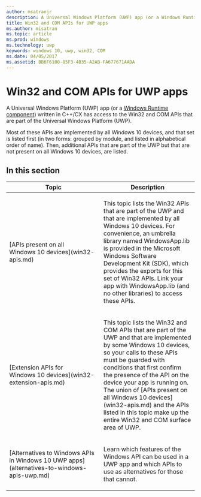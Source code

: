 ```yaml
---
author: msatranjr
description: A Universal Windows Platform (UWP) app (or a Windows Runtime component) written in C++/CX has access to the Win32 and COM APIs that are part of the Universal Windows Platform (UWP).
title: Win32 and COM APIs for UWP apps
ms.author: misatran
ms.topic: article
ms.prod: windows
ms.technology: uwp
keywords: windows 10, uwp, win32, COM
ms.date: 04/05/2017
ms.assetid: BB6F6100-85F3-4B35-A2AB-FA677671AADA
---
```


# Win32 and COM APIs for UWP apps
A Universal Windows Platform (UWP) app (or a [Windows Runtime component](https://docs.microsoft.com/en-us/windows/uwp/winrt-components/)) written in C++/CX has access to the Win32 and COM APIs that are part of the Universal Windows Platform (UWP).

Most of these APIs are implemented by all Windows 10 devices, and that set is listed first (in two forms: grouped by module, and listed in alphabetical order of name). Then, additional APIs that are part of the UWP but that are not present on all Windows 10 devices, are listed.

## In this section


<table>
<colgroup>
<col width="50%" />
<col width="50%" />
</colgroup>
<thead>
<tr class="header">
<th>Topic</th>
<th>Description</th>
</tr>
</thead>
<tbody>
<tr class="odd">
<td><p>[APIs present on all Windows 10 devices](win32-apis.md)</p></td>
<td><p>This topic lists the Win32 APIs that are part of the UWP and that are implemented by all Windows 10 devices. For convenience, an umbrella library named WindowsApp.lib is provided in the Microsoft Windows Software Development Kit (SDK), which provides the exports for this set of Win32 APIs. Link your app with WindowsApp.lib (and no other libraries) to access these APIs.</p></td>
</tr>
<tr class="even">
<td><p>[Extension APIs for Windows 10 devices](win32-extension-apis.md)</p></td>
<td><p>This topic lists the Win32 and COM APIs that are part of the UWP and that are implemented by some Windows 10 devices, so your calls to these APIs must be guarded with conditions that first confirm the presence of the API on the device your app is running on. The union of [APIs present on all Windows 10 devices](win32-apis.md) and the APIs listed in this topic make up the entire Win32 and COM surface area of UWP.</p></td>
</tr>
<tr class="odd">
<td><p>[Alternatives to Windows APIs in Windows 10 UWP apps](alternatives-to-windows-apis-uwp.md)</p></td>
<td><p>Learn which features of the Windows API can be used in a UWP app and which APIs to use as alternatives for those that cannot.</p></td>
</tr>
</tbody>
</table>

 

 

 



